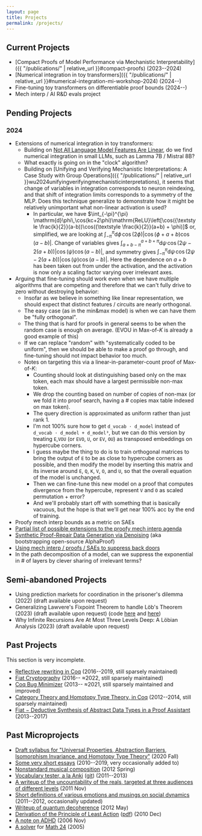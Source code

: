 ```yaml
---
layout: page
title: Projects
permalink: /projects/
---
```


## Current Projects

- [Compact Proofs of Model Performance via Mechanistic Interpretability]({{ "/publications/" | relative_url }}#compact-proofs) (2023--2024)
- [Numerical integration in toy transformers]({{ "/publications/" | relative_url }}#numerical-integration-mi-workshop-2024) (2024--)
- Fine-tuning toy transformers on differentiable proof bounds (2024--)
- Mech interp / AI R&D evals project

## Pending Projects

### 2024

- Extensions of numerical integration in toy transformers:
  - Building on [Not All Language Model Features Are Linear](https://arxiv.org/abs/2405.14860), do we find numerical integration in small LLMs, such as Lamma 7B / Mistral 8B?
  - What exactly is going on in the "clock" algorithm?
  - Building on [Unifying and Verifying Mechanistic Interpretations: A Case Study with Group Operations]({{ "/publications/" | relative_url }}wu2024unifyingverifyingmechanisticinterpretations), it seems that change of variables in integration corresponds to neuron reindexing, and that shift of integration limits corresponds to a symmetry of the MLP.
    Does this technique generalize to demonstrate how it might be relatively unimportant what non-linear activation is used?
    - In particular, we have $\int_{-\pi}^{\pi} \mathrm{d}\phi\,\cos(kc+2\phi)\mathrm{ReLU}\left[\cos({\textstyle \frac{k}{2}}(a-b))\cos({\textstyle \frac{k}{2}}(a+b) + \phi)]$ or, simplified, we are looking at $\int_{-\pi}^{\pi}\mathrm{d}\phi \,\cos(2\phi)\left|\cos(\phi + a+b)\cos(a-b)\right|$.
      Change of variables gives $\int_{a+b-\pi}^{a+b+\pi}\mathrm{d}\psi \,\cos(2\psi-2(a+b))\left|\cos(\psi)\cos(a-b)\right|$, and symmetry gives $\int_{-\pi}^{\pi}\mathrm{d}\psi \,\cos(2\psi-2(a+b))\left|\cos(\psi)\cos(a-b)\right|$.
      Here the dependence on $a+b$ has been taken out from under the activation, and the activation is now only a scaling factor varying over irrelevant axes.
- Arguing that fine-tuning should work even when we have multiple algorithms that are competing and therefore that we can't fully drive to zero without destroying behavior:
  - Insofar as we believe in something like linear representation, we should expect that distinct features / circuits are nearly orthogonal.
  - The easy case (as in the min&max model) is when we can have them be "fully orthogonal".
  - The thing that is hard for proofs in general seems to be when the random case is enough on average.
    (EVOU in Max-of-$K$ is already a good example of this)
  - If we can replace "random" with "systematically coded to be uniform", then we should be able to make a proof go through, and fine-tuning should not impact behavior too much.
  - Notes on targeting this via a linear-in-parameter-count proof of Max-of-$K$:
      - Counting should look at distinguishing based only on the max token, each max should have a largest permissible non-max token.
      - We drop the counting based on number of copies of non-max (or we fold it into proof search, having a # copies max table indexed on max token).
      - The query direction is approximated as uniform rather than just rank 1.
      - I'm not 100% sure how to get `d_vocab · d_model` instead of `d_vocab · d_model + d_model³`, but we can do this version by treating `E`,`VOU` (or `EVO`, `U`, or `EV`, `OU`) as transposed embeddings on hypercube corners.
      - I guess maybe the thing to do is to train orthogonal matrices to bring the output of `E` to be as close to hypercube corners as possible, and then modify the model by inserting this matrix and its inverse around `E`, `Q`, `K`, `V`, `O`, and `U`, so that the overall equation of the model is unchanged.
      - Then we can fine-tune this new model on a proof that computes divergence from the hypercube, represent `V` and `O` as scaled permutation + error?
      - And we'll probably start off with something that is basically vacuous, but the hope is that we'll get near 100% acc by the end of training.
- Proofy mech interp bounds as a metric on SAEs
- [Partial list of possible extensions to the proofy mech interp agenda](https://docs.google.com/document/d/1bt1Rj_K6PkT9fDTpZES9ctGPnyGSPephB00pbgoiuog/edit#heading=h.qskmoqbfj7mn)
- [Synthetic Proof-Repair Data Generation via Denoising](https://docs.google.com/document/d/1R4HkreEUVLn1_LavdkigXIthwZbs4unNEWCTibWuhOk/) (aka bootstrapping open-source AlphaProof)
- [Using mech interp / proofs / SAEs to suppress back doors](https://docs.google.com/document/d/1wX0yzpU0pi-CQN7KoImvIVLqN43WY-Kcsi89xmtDS1s/)
- In the path decomposition of a model, can we suppress the exponential in # of layers by clever sharing of irrelevant terms?

## Semi-abandoned Projects

- Using prediction markets for coordination in the prisoner's dilemma (2022) (draft available upon request)
- Generalizing Lawvere's Fixpoint Theorem to handle Löb's Theorem (2023) (draft available upon request) (code [here](https://github.com/JasonGross/lawvere) and [here](https://github.com/JasonGross/lob))
- Why Infinite Recursions Are At Most Three Levels Deep: A Löbian Analysis (2023) (draft available upon request)

## Past Projects

This section is very incomplete.

- [Reflective rewriting in Coq](https://github.com/mit-plv/rewriter/) (2016--2019, still sparsely maintained)
- [Fiat Cryptography](https://github.com/mit-plv/fiat-crypto/) (2016-- ≈2022, still sparsely maintained)
- [Coq Bug Minimizer](https://github.com/JasonGross/coq-tools) (2013-- ≈2021, still sparsely maintained and improved)
- [Category Theory and Homotopy Type Theory, in Coq](https://github.com/HoTT/Coq-HoTT/tree/master/theories/Categories) (2012--2014, still sparsely maintained)
- [Fiat − Deductive Synthesis of Abstract Data Types in a Proof Assistant](https://github.com/mit-plv/fiat) (2013--2017)

## Past Microprojects

- [Draft syllabus for "Universal Properties, Abstraction Barriers, Isomorphism Invariance, and Homotopy Type Theory"](https://web.mit.edu/jgross/Public/KTCP/2020-09-30-syllabus-and-unit.pdf) (2020 Fall)
- [Some very short essays](https://web.mit.edu/jgross/Public/stories/) (2010--2019, very occasionally added to)
- [Nonstandard musical composition](https://web.mit.edu/jgross/Public/21M.065/) (2012 Spring)
- [Vocabulary tester, a la Anki](https://scripts.mit.edu/~jgross/tester/) ([git](https://github.com/JasonGross/tester)) (2011--2013)
- [A writeup of the uncountability of the reals, targeted at three audiences of different levels](https://web.mit.edu/jgross/Public/18.100C_paper_newest.pdf) (2011 Nov)
- [Short definitions of various emotions and musings on social dynamics](https://web.mit.edu/jgross/Public/social-interactions/) (2011--2012, occasionally updated)
- [Writeup of quantum decoherence](https://web.mit.edu/jgross/Public/8_06-decoherence-paper.pdf) (2012 May)
- [Derivation of the Principle of Least Action](https://web.mit.edu/jgross/Public/least_action/Principle%20of%20Least%20Action%20with%20Derivation.html) ([pdf](https://web.mit.edu/jgross/Public/least_action/Principle%20of%20Least%20Action.pdf)) (2010 Dec)
- [A note on ADHD](https://web.mit.edu/jgross/Public/high-school-writing/most-important-event-adhd.txt) (2006 Nov)
- [A solver](https://web.mit.edu/jgross/Public/math24/) for [Math 24](https://www.24game.com/) (2005)